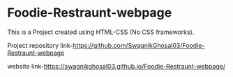 # Foodie-Restraunt-webpage
This is a Project created using HTML-CSS (No CSS frameworks).


Project repository link-https://github.com/SwagnikGhosal03/Foodie-Restraunt-webpage

website link-https://swagnikghosal03.github.io/Foodie-Restraunt-webpage/
